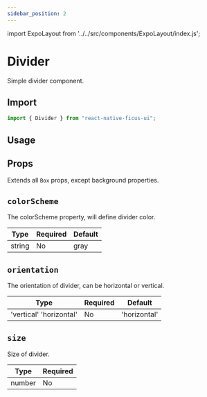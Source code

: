 ```yaml
---
sidebar_position: 2
---
```


import ExpoLayout from '../../src/components/ExpoLayout/index.js';

# Divider

Simple divider component.

## Import

```js
import { Divider } from "react-native-ficus-ui";
```

## Usage

## Props

Extends all `Box` props, except background properties.

`colorScheme`
---
The colorScheme property, will define divider color.

|Type|Required|Default|
|---|---|---|
|string|No|gray|

`orientation`
---
The orientation of divider, can be horizontal or vertical.

|Type|Required|Default|
|---|---|---|
|'vertical' 'horizontal'|No|'horizontal'|

`size`
---
Size of divider.

|Type|Required|
|---|---|
|number|No|
